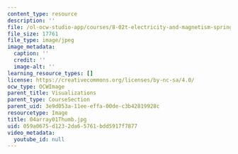 ```yaml
---
content_type: resource
description: ''
file: /ol-ocw-studio-app/courses/8-02t-electricity-and-magnetism-spring-2005/059a0675d1232da65761bdd5917f7877_04array01Thumb.jpg
file_size: 17761
file_type: image/jpeg
image_metadata:
  caption: ''
  credit: ''
  image-alt: ''
learning_resource_types: []
license: https://creativecommons.org/licenses/by-nc-sa/4.0/
ocw_type: OCWImage
parent_title: Visualizations
parent_type: CourseSection
parent_uid: 3e9d053a-11ee-effa-00de-c3b42819928c
resourcetype: Image
title: 04array01Thumb.jpg
uid: 059a0675-d123-2da6-5761-bdd5917f7877
video_metadata:
  youtube_id: null
---
```

